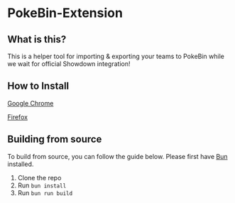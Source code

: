 # PokeBin-Extension

## What is this?

This is a helper tool for importing & exporting your teams to PokeBin while we wait for official Showdown integration!

## How to Install

[Google Chrome](https://chromewebstore.google.com/detail/pokebin-extension/ocecmbgimabilhmaflhfakikamnbecjm)

[Firefox](https://addons.mozilla.org/en-US/firefox/addon/pokebin-extension/)

## Building from source

To build from source, you can follow the guide below. Please first have [Bun](https://bun.sh/) installed.

1. Clone the repo
2. Run `bun install`
3. Run `bun run build`
